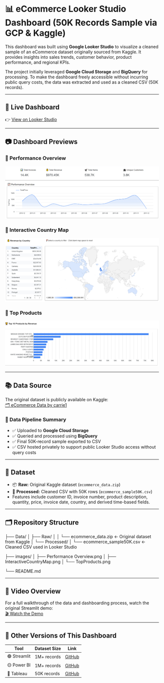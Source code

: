 # 📊 eCommerce Looker Studio Dashboard (50K Records Sample via GCP & Kaggle)

This dashboard was built using **Google Looker Studio** to visualize a cleaned sample of an eCommerce dataset originally sourced from Kaggle. It provides insights into sales trends, customer behavior, product performance, and regional KPIs.

The project initially leveraged **Google Cloud Storage** and **BigQuery** for processing. To make the dashboard freely accessible without incurring public query costs, the data was extracted and used as a cleaned CSV (50K records).

---

## 📍 Live Dashboard  
👉 [View on Looker Studio](https://lookerstudio.google.com/u/0/reporting/f16be1e0-4668-4a6d-a952-6a0e2f1704da/page/IBnQF)

---

## 📷 Dashboard Previews

### 🔹 Performance Overview  
![Performance Overview](Images/Performance%20Overview.png)

### 🔹 Interactive Country Map  
![Interactive Country Map](Images/InteractiveCountryMap.png)

### 🔹 Top Products  
![Top Products](Images/TopProducts.png)

---

## 📚 Data Source

The original dataset is publicly available on Kaggle:  
[🗂️ eCommerce Data by carrie1](https://www.kaggle.com/datasets/carrie1/ecommerce-data)

### 🔄 Data Pipeline Summary

- ✅ Uploaded to **Google Cloud Storage**
- ✅ Queried and processed using **BigQuery**
- ✅ Final 50K-record sample exported to CSV
- ✅ CSV hosted privately to support public Looker Studio access without query costs

---

## 📁 Dataset

- 📦 **Raw:** Original Kaggle dataset (`ecommerce_data.zip`)
- 🧹 **Processed:** Cleaned CSV with 50K rows (`ecommerce_sample50K.csv`)
- Features include customer ID, invoice number, product description, quantity, price, invoice date, country, and derived time-based fields.

---

## 🗂️ Repository Structure

├── Data/
│ ├── Raw/
│ │ └── ecommerce_data.zip ← Original dataset from Kaggle
│ └── Processed/
│ └── ecommerce_sample50K.csv ← Cleaned CSV used in Looker Studio

├── images/
│ ├── Performance Overview.png
│ ├── InteractiveCountryMap.png
│ └── TopProducts.png

└── README.md



---

## 🎥 Video Overview

For a full walkthrough of the data and dashboarding process, watch the original Streamlit demo:  
[🎬 Watch the Demo](https://github.com/essamun/Ecom-Dashboard-Analytics#video-demo)

---

## 🔄 Other Versions of This Dashboard

| Tool            | Dataset Size | Link |
|-----------------|--------------|------|
| 🟢 Streamlit     | 1M+ records  | [GitHub](https://github.com/essamun/Ecom-Dashboard-Analytics) |
| 🟡 Power BI      | 1M+ records  | [GitHub](https://github.com/essamun/eCommerce-PowerBI-Dashboard) |
| 🔵 Tableau       | 50K records  | [GitHub](https://github.com/essamun/eCommerce-Tableau-Dashboard)
